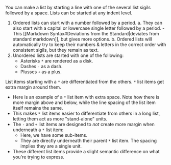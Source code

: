 You can make a list by starting a line with one of the several list sigils followed by a space. Lists can be started at any indent level.

1. Ordered lists can start with a number followed by a period.
	a. They can also start with a capital or lowercase single letter followed by a period.
		- This [[Markdown Syntax#Deviations from the Standard|deviates from standard markdown]], but gives more options.
	b. Ordered lists will automatically try to keep their numbers & letters in the correct order with consistent sigils, but they remain as text.
2.  Unordered lists are started with one of the following:
	* Asterisks `*` are rendered as a disk.
	- Dashes `-` as a dash.
	+ Plusses `+` as a plus.


List items starting with a `*` are differentiated from the others. `*` list items get extra margin around them.
* Here is an example of a `*` list item with extra space. Note how there is more margin above and below, while the line spacing of the list item itself remains the same.
* This makes `*` list items easier to differentiate from others in a long list, letting them act as more "stand-alone" units.
* The `-` and `+` list items are designed to _not_ create more margin when underneath a `*` list item:
	- Here, we have some sub-items.
	- They are directly underneath their parent `*` list item. The spacing implies they are a single unit.
* These different list items provide a slight semantic difference on what you're trying to express.